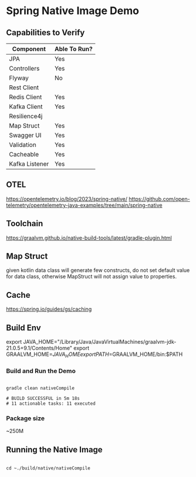 # Spring Native Image Demo

## Capabilities to Verify

| Component      | Able To Run? |
|----------------|--------------|
| JPA            | Yes          |
| Controllers    | Yes          |
| Flyway         | No           |
| Rest Client    |              |
| Redis Client   | Yes          |
| Kafka Client   | Yes          |
| Resilience4j   |              |
| Map Struct     | Yes          |
| Swagger UI     | Yes          |
| Validation     | Yes          |
| Cacheable      | Yes          |
| Kafka Listener | Yes          |

## OTEL

https://opentelemetry.io/blog/2023/spring-native/
https://github.com/open-telemetry/opentelemetry-java-examples/tree/main/spring-native

## Toolchain

https://graalvm.github.io/native-build-tools/latest/gradle-plugin.html

## Map Struct

given kotlin data class will generate few constructs, 
do not set default value for data class, otherwise MapStruct will not assign value to properties.

## Cache

https://spring.io/guides/gs/caching


## Build Env

export JAVA_HOME="/Library/Java/JavaVirtualMachines/graalvm-jdk-21.0.5+9.1/Contents/Home"
export GRAALVM_HOME=$JAVA_HOME
export PATH=$GRAALVM_HOME/bin:$PATH

### Build and Run the Demo

```shell

gradle clean nativeCompile

# BUILD SUCCESSFUL in 5m 18s
# 11 actionable tasks: 11 executed

```

### Package size

~250M

## Running the Native Image

```shell

cd ~./build/native/nativeCompile

```


  



